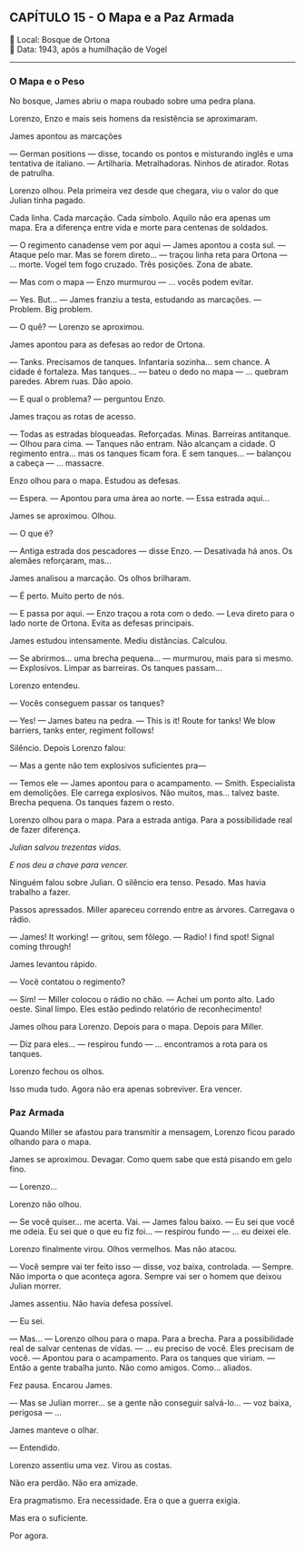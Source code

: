 ## CAPÍTULO 15 - O Mapa e a Paz Armada ##

📍 Local: Bosque de Ortona  
📅 Data: 1943, após a humilhação de Vogel

---

### O Mapa e o Peso
No bosque, James abriu o mapa roubado sobre uma pedra plana.

Lorenzo, Enzo e mais seis homens da resistência se aproximaram.

James apontou as marcações 

— German positions — disse, tocando os pontos e misturando inglês e uma tentativa de italiano. — Artilharia. Metralhadoras. Ninhos de atirador. Rotas de patrulha.

Lorenzo olhou. Pela primeira vez desde que chegara, viu o valor do que Julian tinha pagado.

Cada linha. Cada marcação. Cada símbolo.
Aquilo não era apenas um mapa. Era a diferença entre vida e morte para centenas de soldados.

— O regimento canadense vem por aqui — James apontou a costa sul. — Ataque pelo mar. Mas se forem direto... — traçou linha reta para Ortona — ... morte. Vogel tem fogo cruzado. Três posições. Zona de abate.

— Mas com o mapa — Enzo murmurou — ... vocês podem evitar.

— Yes. But... — James franziu a testa, estudando as marcações. — Problem. Big problem.

— O quê? — Lorenzo se aproximou.

James apontou para as defesas ao redor de Ortona.

— Tanks. Precisamos de tanques. Infantaria sozinha... sem chance. A cidade é fortaleza. Mas tanques... — bateu o dedo no mapa — ... quebram paredes. Abrem ruas. Dão apoio.

— E qual o problema? — perguntou Enzo.

James traçou as rotas de acesso.

— Todas as estradas bloqueadas. Reforçadas. Minas. Barreiras antitanque. — Olhou para cima. — Tanques não entram. Não alcançam a cidade. O regimento entra... mas os tanques ficam fora. E sem tanques... — balançou a cabeça — ... massacre.

Enzo olhou para o mapa. Estudou as defesas.

— Espera. — Apontou para uma área ao norte. — Essa estrada aqui...

James se aproximou. Olhou.

— O que é?

— Antiga estrada dos pescadores — disse Enzo. — Desativada há anos. Os alemães reforçaram, mas...

James analisou a marcação. Os olhos brilharam.

— É perto. Muito perto de nós.

— E passa por aqui. — Enzo traçou a rota com o dedo. — Leva direto para o lado norte de Ortona. Evita as defesas principais.

James estudou intensamente. Mediu distâncias. Calculou.

— Se abrirmos... uma brecha pequena... — murmurou, mais para si mesmo. — Explosivos. Limpar as barreiras. Os tanques passam...

Lorenzo entendeu.

— Vocês conseguem passar os tanques?

— Yes! — James bateu na pedra. — This is it! Route for tanks! We blow barriers, tanks enter, regiment follows!

Silêncio. Depois Lorenzo falou:

— Mas a gente não tem explosivos suficientes pra—

— Temos ele — James apontou para o acampamento. — Smith. Especialista em demolições. Ele carrega explosivos. Não muitos, mas... talvez baste. Brecha pequena. Os tanques fazem o resto.

Lorenzo olhou para o mapa. Para a estrada antiga. Para a possibilidade real de fazer diferença.

*Julian salvou trezentas vidas.*

*E nos deu a chave para vencer.*

Ninguém falou sobre Julian. O silêncio era tenso. Pesado. Mas havia trabalho a fazer.

Passos apressados. Miller apareceu correndo entre as árvores. Carregava o rádio.

— James! It working! — gritou, sem fôlego. — Radio! I find spot! Signal coming through!

James levantou rápido.

— Você contatou o regimento?

— Sim! — Miller colocou o rádio no chão. — Achei um ponto alto. Lado oeste. Sinal limpo. Eles estão pedindo relatório de reconhecimento!

James olhou para Lorenzo. Depois para o mapa. Depois para Miller.

— Diz para eles... — respirou fundo — ... encontramos a rota para os tanques.

Lorenzo fechou os olhos.

Isso muda tudo.
Agora não era apenas sobreviver. Era vencer.


### Paz Armada
Quando Miller se afastou para transmitir a mensagem, Lorenzo ficou parado olhando para o mapa.

James se aproximou. Devagar. Como quem sabe que está pisando em gelo fino.

— Lorenzo...

Lorenzo não olhou.

— Se você quiser... me acerta. Vai. — James falou baixo. — Eu sei que você me odeia. Eu sei que o que eu fiz foi... — respirou fundo — ... eu deixei ele.

Lorenzo finalmente virou. Olhos vermelhos. Mas não atacou.

— Você sempre vai ter feito isso — disse, voz baixa, controlada. — Sempre. Não importa o que aconteça agora. Sempre vai ser o homem que deixou Julian morrer.

James assentiu. Não havia defesa possível.

— Eu sei.

— Mas... — Lorenzo olhou para o mapa. Para a brecha. Para a possibilidade real de salvar centenas de vidas. — ... eu preciso de você. Eles precisam de você. — Apontou para o acampamento. Para os tanques que viriam. — Então a gente trabalha junto. Não como amigos. Como... aliados.

Fez pausa. Encarou James.

— Mas se Julian morrer... se a gente não conseguir salvá-lo... — voz baixa, perigosa — ... 

James manteve o olhar.

— Entendido.

Lorenzo assentiu uma vez. Virou as costas.

Não era perdão. Não era amizade.

Era pragmatismo. Era necessidade. Era o que a guerra exigia.

Mas era o suficiente.

Por agora.


